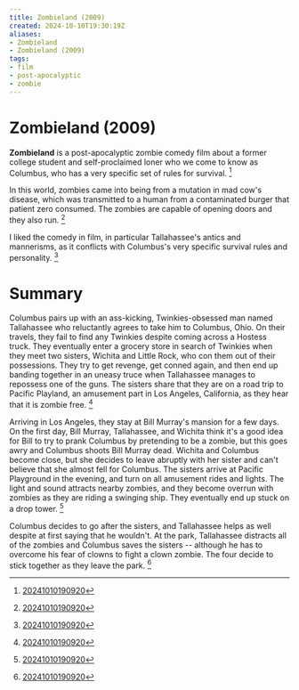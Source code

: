 ```yaml
---
title: Zombieland (2009)
created: 2024-10-10T19:30:19Z
aliases:
- Zombieland
- Zombieland (2009)
tags:
- film
- post-apocalyptic
- zombie
---
```


# Zombieland (2009)

**Zombieland** is a post-apocalyptic zombie comedy film about a former college student and self-proclaimed loner who we come to know as Columbus, who has a very specific set of rules for survival. [^1]

In this world, zombies came into being from a mutation in mad cow's disease, which was transmitted to a human from a contaminated burger that patient zero consumed. The zombies are capable of opening doors and they also run. [^1]

I liked the comedy in film, in particular Tallahassee's antics and mannerisms, as it conflicts with Columbus's very specific survival rules and personality. [^1]

# Summary

Columbus pairs up with an ass-kicking, Twinkies-obsessed man named Tallahassee who reluctantly agrees to take him to Columbus, Ohio. On their travels, they fail to find any Twinkies despite coming across a Hostess truck. They eventually enter a grocery store in search of Twinkies when they meet two sisters, Wichita and Little Rock, who con them out of their possessions. They try to get revenge, get conned again, and then end up banding together in an uneasy truce when Tallahassee manages to repossess one of the guns. The sisters share that they are on a road trip to Pacific Playland, an amusement part in Los Angeles, California, as they hear that it is zombie free. [^1]

Arriving in Los Angeles, they stay at Bill Murray's mansion for a few days. On the first day, Bill Murray, Tallahassee, and Wichita think it's a good idea for Bill to try to prank Columbus by pretending to be a zombie, but this goes awry and Columbus shoots Bill Murray dead. Wichita and Columbus become close, but she decides to leave abruptly with her sister and can't believe that she almost fell for Columbus. The sisters arrive at Pacific Playground in the evening, and turn on all amusement rides and lights. The light and sound attracts nearby zombies, and they become overrun with zombies as they are riding a swinging ship. They eventually end up stuck on a drop tower. [^1]

Columbus decides to go after the sisters, and Tallahassee helps as well despite at first saying that he wouldn't. At the park, Tallahassee distracts all of the zombies and Columbus saves the sisters -- although he has to overcome his fear of clowns to fight a clown zombie. The four decide to stick together as they leave the park. [^1]

[^1]: [20241010190920](../entries/20241010190920.md)

